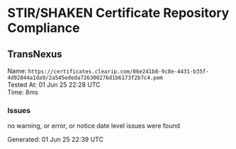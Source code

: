 # STIR/SHAKEN Certificate Repository Compliance

## TransNexus

Name: `https://certificates.clearip.com/86e241b8-9c8e-4431-b35f-4d92844a1da9/2a545ededa726300276d1b6173f2b7c4.pem`\
Tested At: 01 Jun 25 22:28 UTC\
Time: 8ms

### Issues

no warning, or error, or notice date level issues were found

Generated: 01 Jun 25 22:39 UTC